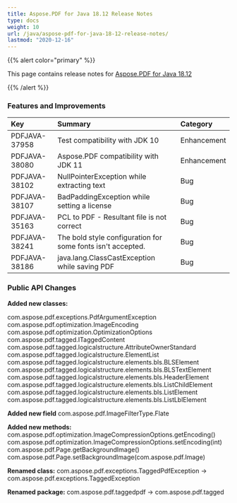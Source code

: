 ```yaml
---
title: Aspose.PDF for Java 18.12 Release Notes
type: docs
weight: 10
url: /java/aspose-pdf-for-java-18-12-release-notes/
lastmod: "2020-12-16"
---
```


{{% alert color="primary" %}} 

This page contains release notes for [Aspose.PDF for Java 18.12](https://repository.aspose.com/repo/com/aspose/aspose-pdf/18.12/)

{{% /alert %}} 
### **Features and Improvements**

|**Key**|**Summary**|**Category**|
| :- | :- | :- |
|PDFJAVA-37958|Test compatibility with JDK 10|Enhancement|
|PDFJAVA-38080|Aspose.PDF compatibility with JDK 11|Enhancement|
|PDFJAVA-38102|NullPointerException while extracting text|Bug|
|PDFJAVA-38107|BadPaddingException while setting a license |Bug|
|PDFJAVA-35163|PCL to PDF - Resultant file is not correct|Bug|
|PDFJAVA-38241|The bold style configuration for some fonts isn't accepted.|Bug|
|PDFJAVA-38186|java.lang.ClassCastException while saving PDF|Bug|
### **Public API Changes**
**Added new classes:**

com.aspose.pdf.exceptions.PdfArgumentException   
com.aspose.pdf.optimization.ImageEncoding   
com.aspose.pdf.optimization.OptimizationOptions   
com.aspose.pdf.tagged.ITaggedContent   
com.aspose.pdf.tagged.logicalstructure.AttributeOwnerStandard   
com.aspose.pdf.tagged.logicalstructure.ElementList   
com.aspose.pdf.tagged.logicalstructure.elements.bls.BLSElement   
com.aspose.pdf.tagged.logicalstructure.elements.bls.BLSTextElement   
com.aspose.pdf.tagged.logicalstructure.elements.bls.HeaderElement   
com.aspose.pdf.tagged.logicalstructure.elements.bls.ListChildElement   
com.aspose.pdf.tagged.logicalstructure.elements.bls.ListElement   
com.aspose.pdf.tagged.logicalstructure.elements.bls.ListLblElement   

**Added new field** 
com.aspose.pdf.ImageFilterType.Flate

**Added new methods:** 
com.aspose.pdf.optimization.ImageCompressionOptions.getEncoding()   
com.aspose.pdf.optimization.ImageCompressionOptions.setEncoding(int)   
com.aspose.pdf.Page.getBackgroundImage()   
com.aspose.pdf.Page.setBackgroundImage(com.aspose.pdf.Image)   

**Renamed class:** 
com.aspose.pdf.exceptions.TaggedPdfException -> com.aspose.pdf.exceptions.TaggedException

**Renamed package:** 
com.aspose.pdf.taggedpdf -> com.aspose.pdf.tagged
